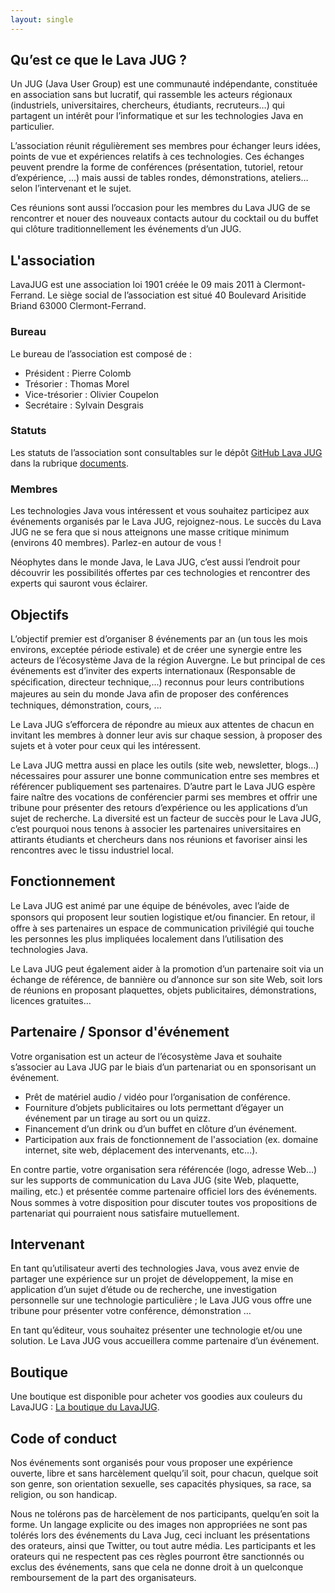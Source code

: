 ```yaml
---
layout: single
---
```


## Qu’est ce que le Lava JUG ?
Un JUG (Java User Group) est une communauté indépendante, constituée en association sans but lucratif, qui rassemble les acteurs régionaux (industriels, universitaires, chercheurs, étudiants, recruteurs…) qui partagent un intérêt pour lʼinformatique et sur les technologies Java en particulier.

Lʼassociation réunit régulièrement ses membres pour échanger leurs idées, points de vue et expériences relatifs à ces technologies. Ces échanges peuvent prendre la forme de conférences (présentation, tutoriel, retour dʼexpérience, ...) mais aussi de tables rondes, démonstrations, ateliers… selon lʼintervenant et le sujet.

Ces réunions sont aussi lʼoccasion pour les membres du Lava JUG de se rencontrer et nouer des nouveaux contacts autour du cocktail ou du buffet qui clôture traditionnellement les événements dʼun JUG.

## L'association

LavaJUG est une association loi 1901 créée le 09 mais 2011 à Clermont-Ferrand. Le siège social de l’association est situé 40 Boulevard Arisitide Briand 63000 Clermont-Ferrand.

### Bureau 

Le bureau de l’association est composé de :

* Président : Pierre Colomb
* Trésorier : Thomas Morel
* Vice-trésorier : Olivier Coupelon
* Secrétaire : Sylvain Desgrais

### Statuts

Les statuts de l’association sont consultables sur le dépôt [GitHub Lava JUG](https://github.com/LavaJUG) dans la rubrique [documents](https://github.com/LavaJUG/documents/blob/master/Statuts_LavaJUG.md).

### Membres

Les technologies Java vous intéressent et vous souhaitez participez aux événements organisés par le Lava JUG, rejoignez-nous. Le succès du Lava JUG ne se fera que si nous atteignons une masse critique minimum (environs 40 membres). Parlez-en autour de vous !

Néophytes dans le monde Java, le Lava JUG, cʼest aussi lʼendroit pour découvrir les possibilités offertes par ces technologies et rencontrer des experts qui sauront vous éclairer.

## Objectifs

Lʼobjectif premier est dʼorganiser 8 événements par an (un tous les mois environs, exceptée période estivale) et de créer une synergie entre les acteurs de lʼécosystème Java de la région Auvergne. Le but principal de ces événements est dʼinviter des experts internationaux (Responsable de spéciﬁcation, directeur technique,...) reconnus pour leurs contributions majeures au sein du monde Java aﬁn de proposer des conférences techniques, démonstration, cours, ... 

Le Lava JUG sʼefforcera de répondre au mieux aux attentes de chacun en invitant les membres à donner leur avis sur chaque session, à proposer des sujets et à voter pour ceux qui les intéressent.

Le Lava JUG mettra aussi en place les outils (site web, newsletter, blogs…) nécessaires pour assurer une bonne communication entre ses membres et référencer publiquement ses partenaires. Dʼautre part le Lava JUG espère faire naître des vocations de conférencier parmi ses membres et offrir une tribune pour présenter des retours dʼexpérience ou les applications dʼun sujet de recherche. La diversité est un facteur de succès pour le Lava JUG, cʼest pourquoi nous tenons à associer les partenaires universitaires en attirants étudiants et chercheurs dans nos réunions et favoriser ainsi les rencontres avec le tissu industriel local. 

## Fonctionnement

Le Lava JUG est animé par une équipe de bénévoles, avec lʼaide de sponsors qui proposent leur soutien logistique et/ou ﬁnancier. En retour, il offre à ses partenaires un espace de communication privilégié qui touche les personnes les plus impliquées localement dans lʼutilisation des technologies Java.

Le Lava JUG peut également aider à la promotion dʼun partenaire soit via un échange de référence, de bannière ou dʼannonce sur son site Web, soit lors de réunions en proposant plaquettes, objets publicitaires, démonstrations, licences gratuites…

## Partenaire / Sponsor d'événement

Votre organisation est un acteur de lʼécosystème Java et souhaite sʼassocier au Lava JUG par le biais dʼun partenariat ou en sponsorisant un événement.

* Prêt de matériel audio / vidéo pour lʼorganisation de conférence.
* Fourniture dʼobjets publicitaires ou lots permettant dʼégayer un événement par un tirage au sort ou un quizz.
* Financement dʼun drink ou dʼun buffet en clôture dʼun événement.
* Participation aux frais de fonctionnement de l'association (ex. domaine internet, site web, déplacement des intervenants, etc...).

En contre partie, votre organisation sera référencée (logo, adresse Web…) sur les supports de communication du Lava JUG (site Web, plaquette, mailing, etc.) et présentée comme partenaire ofﬁciel lors des événements. Nous sommes à votre disposition pour discuter toutes vos propositions de partenariat qui pourraient nous satisfaire mutuellement.

## Intervenant

En tant quʼutilisateur averti des technologies Java, vous avez envie de partager une expérience sur un projet de développement, la mise en application dʼun sujet dʼétude ou de recherche, une investigation personnelle sur une technologie particulière ; le Lava JUG vous offre une tribune pour présenter votre conférence, démonstration …

En tant quʼéditeur, vous souhaitez présenter une technologie et/ou une solution. Le Lava JUG vous accueillera comme partenaire dʼun événement.

## Boutique

Une boutique est disponible pour acheter vos goodies aux couleurs du LavaJUG : [La boutique du LavaJUG](https://shop.spreadshirt.fr/lavajug/).

## Code of conduct

Nos événements sont organisés pour vous proposer une expérience ouverte, libre et sans harcèlement quelqu’il soit, pour chacun, quelque soit son genre, son orientation sexuelle, ses capacités physiques, sa race, sa religion, ou son handicap.

Nous ne tolérons pas de harcèlement de nos participants, quelqu’en soit la forme. Un langage explicite ou des images non appropriées ne sont pas tolérés lors des événements du Lava Jug, ceci incluant les présentations des orateurs, ainsi que Twitter, ou tout autre média. Les participants et les orateurs qui ne respectent pas ces règles pourront être sanctionnés ou exclus des événements, sans que cela ne donne droit à un quelconque remboursement de la part des organisateurs.
